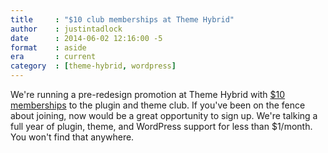 ```yaml
---
title     : "$10 club memberships at Theme Hybrid"
author    : justintadlock
date      : 2014-06-02 12:16:00 -5
format    : aside
era       : current
category  : [theme-hybrid, wordpress]
---
```


We're running a pre-redesign promotion at Theme Hybrid with <a href="http://themehybrid.com/weblog/10-club-memberships">$10 memberships</a> to the plugin and theme club.  If you've been on the fence about joining, now would be a great opportunity to sign up. We're talking a full year of plugin, theme, and WordPress support for less than $1/month. You won't find that anywhere.
